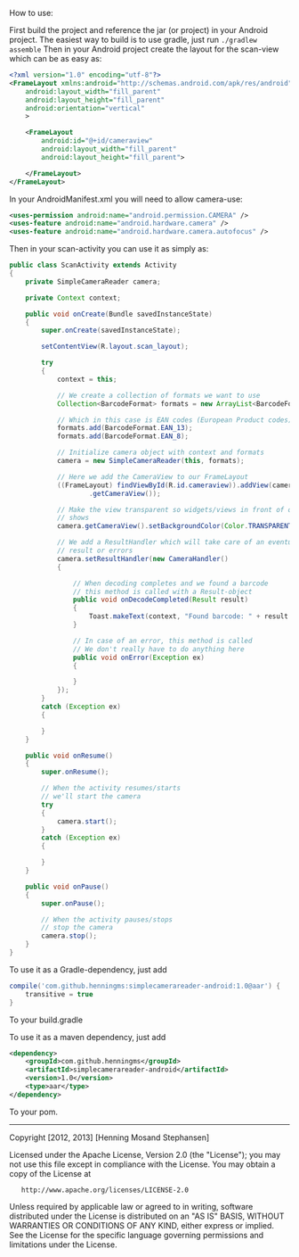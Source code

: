 How to use:

First build the project and reference the jar (or project) in your Android project.
The easiest way to build is to use gradle, just run ``./gradlew assemble``
Then in your Android project create the layout for the scan-view which can be as easy as:

```xml
<?xml version="1.0" encoding="utf-8"?>
<FrameLayout xmlns:android="http://schemas.android.com/apk/res/android"
    android:layout_width="fill_parent"
    android:layout_height="fill_parent"
    android:orientation="vertical"
    >

    <FrameLayout
        android:id="@+id/cameraview"
        android:layout_width="fill_parent"
        android:layout_height="fill_parent">

    </FrameLayout>
</FrameLayout>
```

In your AndroidManifest.xml you will need to allow camera-use:

```xml
<uses-permission android:name="android.permission.CAMERA" />
<uses-feature android:name="android.hardware.camera" />
<uses-feature android:name="android.hardware.camera.autofocus" />
```

Then in your scan-activity you can use it as simply as:

```java
public class ScanActivity extends Activity
{
	private SimpleCameraReader camera;

	private Context context;

	public void onCreate(Bundle savedInstanceState)
	{
		super.onCreate(savedInstanceState);

		setContentView(R.layout.scan_layout);

		try
		{
			context = this;

			// We create a collection of formats we want to use
			Collection<BarcodeFormat> formats = new ArrayList<BarcodeFormat>();

			// Which in this case is EAN codes (European Product codes)
			formats.add(BarcodeFormat.EAN_13);
			formats.add(BarcodeFormat.EAN_8);

			// Initialize camera object with context and formats
			camera = new SimpleCameraReader(this, formats);

			// Here we add the CameraView to our FrameLayout
			((FrameLayout) findViewById(R.id.cameraview)).addView(camera
					.getCameraView());

			// Make the view transparent so widgets/views in front of our cameraview
			// shows
			camera.getCameraView().setBackgroundColor(Color.TRANSPARENT);

			// We add a ResultHandler which will take care of an eventual
			// result or errors
			camera.setResultHandler(new CameraHandler()
			{

				// When decoding completes and we found a barcode
				// this method is called with a Result-object
				public void onDecodeCompleted(Result result)
				{
					Toast.makeText(context, "Found barcode: " + result.getText().toString(), Toast.LENGTH_LONG).show();
				}

				// In case of an error, this method is called
				// We don't really have to do anything here
				public void onError(Exception ex)
				{

				}
			});
		}
		catch (Exception ex)
		{

		}
	}

	public void onResume()
	{
		super.onResume();

		// When the activity resumes/starts
		// we'll start the camera
		try
		{
			camera.start();
		}
		catch (Exception ex)
		{

		}
	}

	public void onPause()
	{
		super.onPause();

		// When the activity pauses/stops
		// stop the camera
		camera.stop();
	}
}
```

To use it as a Gradle-dependency, just add
```groovy
compile('com.github.henningms:simplecamerareader-android:1.0@aar') {
    transitive = true
}
```

To your build.gradle

To use it as a maven dependency, just add
```xml
<dependency>
	<groupId>com.github.henningms</groupId>
	<artifactId>simplecamerareader-android</artifactId>
	<version>1.0</version>
	<type>aar</type>
</dependency>
```

To your pom.

--------------------------------------------------------

Copyright [2012, 2013] [Henning Mosand Stephansen]

   Licensed under the Apache License, Version 2.0 (the "License");
   you may not use this file except in compliance with the License.
   You may obtain a copy of the License at

       http://www.apache.org/licenses/LICENSE-2.0

   Unless required by applicable law or agreed to in writing, software
   distributed under the License is distributed on an "AS IS" BASIS,
   WITHOUT WARRANTIES OR CONDITIONS OF ANY KIND, either express or implied.
   See the License for the specific language governing permissions and
   limitations under the License.
